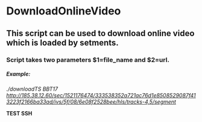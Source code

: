 # DownloadOnlineVideo

## This script can be used to download online video which is loaded by setments.

### Script takes two parameters $1=file_name and $2=url.

##### Example: 
*./downloadTS BBT17 http://185.38.12.60/sec/1521176474/333538352a721ac76d1e8508529087f413223f2166ba33ad/ivs/5f/08/6e08f2528bee/hls/tracks-4,5/segment*

**TEST SSH**

